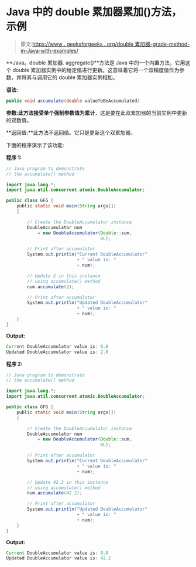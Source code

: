 # Java 中的 double 累加器累加()方法，示例

> 原文:[https://www . geeksforgeeks . org/double 累加器-grade-method-in-Java-with-examples/](https://www.geeksforgeeks.org/doubleaccumulator-accumulate-method-in-java-with-examples/)

**Java。double 累加器. aggregate()**方法是 Java 中的一个内置方法，它用这个 double 累加器实例中的给定值进行更新。这意味着它将一个双精度值作为参数，并将其与调用它的 double 累加器实例相加。

**语法:**

```java
public void accumulate(double valueToBeAccumulated)

```

**参数:**此方法接受单个强制参数**值为累计**，这是要在此双累加器的当前实例中更新的双数值。

**返回值:**此方法不返回值。它只是更新这个双累加器。

下面的程序演示了该功能:

**程序 1:**

```java
// Java program to demonstrate
// the accumulate() method

import java.lang.*;
import java.util.concurrent.atomic.DoubleAccumulator;

public class GFG {
    public static void main(String args[])
    {

        // Create the DoubleAccumulator instance
        DoubleAccumulator num
            = new DoubleAccumulator(Double::sum,
                                    0L);

        // Print after accumulator
        System.out.println("Current DoubleAccumulator"
                           + " value is: "
                           + num);

        // Update 2 in this instance
        // using accumulate() method
        num.accumulate(2);

        // Print after accumulator
        System.out.println("Updated DoubleAccumulator"
                           + " value is: "
                           + num);
    }
}
```

**Output:**

```java
Current DoubleAccumulator value is: 0.0
Updated DoubleAccumulator value is: 2.0

```

**程序 2:**

```java
// Java program to demonstrate
// the accumulate() method

import java.lang.*;
import java.util.concurrent.atomic.DoubleAccumulator;

public class GFG {
    public static void main(String args[])
    {

        // Create the DoubleAccumulator instance
        DoubleAccumulator num
            = new DoubleAccumulator(Double::sum,
                                    0L);

        // Print after accumulator
        System.out.println("Current DoubleAccumulator"
                           + " value is: "
                           + num);

        // Update 42.2 in this instance
        // using accumulate() method
        num.accumulate(42.2);

        // Print after accumulator
        System.out.println("Updated DoubleAccumulator"
                           + " value is: "
                           + num);
    }
}
```

**Output:**

```java
Current DoubleAccumulator value is: 0.0
Updated DoubleAccumulator value is: 42.2

```